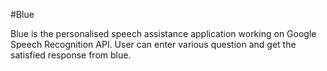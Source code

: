 #Blue

Blue is the personalised speech assistance application working on Google Speech Recognition API. User can enter various question and get the satisfied response from blue.